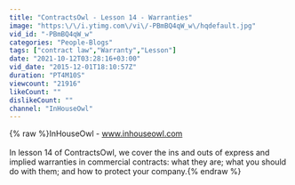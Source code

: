 ```yaml
---
title: "ContractsOwl - Lesson 14 - Warranties"
image: "https:\/\/i.ytimg.com\/vi\/-PBmBQ4qW_w\/hqdefault.jpg"
vid_id: "-PBmBQ4qW_w"
categories: "People-Blogs"
tags: ["contract law","Warranty","Lesson"]
date: "2021-10-12T03:28:16+03:00"
vid_date: "2015-12-01T18:10:57Z"
duration: "PT4M10S"
viewcount: "21916"
likeCount: ""
dislikeCount: ""
channel: "InHouseOwl"
---
```

{% raw %}InHouseOwl - www.inhouseowl.com<br /><br />In lesson 14 of ContractsOwl, we cover the ins and outs of express and implied warranties in commercial contracts: what they are; what you should do with them; and how to protect your company.{% endraw %}
